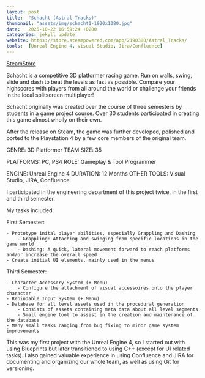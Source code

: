 ```yaml
---
layout: post
title:  "Schacht (Astral Tracks)"
thumbnail: "assets/img/schacht1-1920x1080.jpg"
date:   2025-10-22 16:59:24 +0200
categories: jekyll update
website: https://store.steampowered.com/app/2190380/Astral_Tracks/
tools:  [Unreal Engine 4, Visual Studio, Jira/Confluence]
---
```


[SteamStore]

Schacht is a competitive 3D platformer racing game. Run on walls, swing, slide and dash to beat the levels as fast as possible. Compare your highscores with players from all around the world or challenge your friends in the local splitscreen multiplayer!

Schacht originally was created over the course of three semesters by students in a game project course. Over 30 students participated in creating this game almost wholly on their own.

After the release on Steam, the game was further developed, polished and ported to the Playstation 4 by a few core members of the original team.

GENRE: 3D Platformer                                                    TEAM SIZE: 35

PLATFORMS: PC, PS4                                                      ROLE: Gameplay & Tool Programmer

ENGINE: Unreal Engine 4                                               DURATION: 12 Months
OTHER TOOLS: Visual Studio, JIRA, Confluence

I participated in the engineering department of this project twice, in the first and third semester.

My tasks included:

First Semester:

    - Prototype inital player abilities, especially Grappling and Dashing
        - Grappling: Attaching and swinging from specific locations in the game world
        - Dashing: A quick, lateral movement forward to reach platforms and/or increase the overall speed
    - Create initial UI elements, mainly used in the menus

Third Semester:

    - Character Accessory System (+ Menu)
        - Configure the attachment of visual accessoires onto the player character
    - Rebindable Input System (+ Menu)
    - Database for all level assets used in the procedural generation
        - Consists of assets containing meta data about all level segments
        - Small engine tool to assist in the creation and maintenance of the database
    - Many small tasks ranging from bug fixing to minor game system improvements

This was my first project with the Unreal Engine 4, so I started out with using Blueprints but later transitioned to using C++ (except for UI related tasks).
I also gained valuable experience in using Confluence and JIRA for documenting and organizing our whole team, as well as using Git for versioning.

[SteamStore]: https://store.steampowered.com/app/2190380/Astral_Tracks/